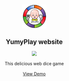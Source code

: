 <p align="center">
  <a href="https://github.com/MohamadNematizadeh/website_PlantsAI">
<img src="image/logo new۱.png" alt="Logo"  height="80">

  </a>
<h2 align="center"> 
YumyPlay website </h2>

  <p align="center" ><img src = "https://skillicons.dev/icons?i=html,css,tailwindcss,javascript"></p>

  <p align="center">
    This delicious web dice game
    <br/>
    <br/>
    <a href="https://plantsai.ir/">View Demo</a>
  </p>
</p>

